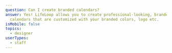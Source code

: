 ```yaml
---
question: Can I create branded calendars?
answer: Yes! LifeLoop allows you to create professional-looking, branded monthly
  calendars that are customized with your branded colors, logo etc.
isMobile: false
topics:
  - designer
userTypes:
  - staff
---
```

